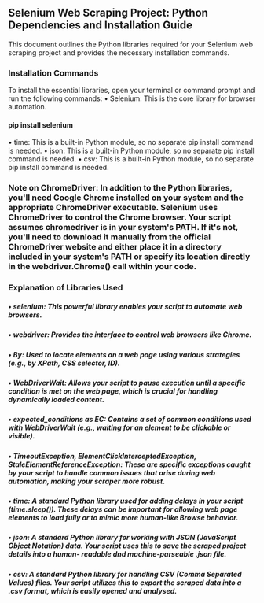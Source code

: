 ## Selenium Web Scraping Project: Python Dependencies and Installation Guide
This document outlines the Python libraries required for your Selenium web scraping project and provides the necessary installation commands.
### Installation Commands
To install the essential libraries, open your terminal or command prompt and run the following commands:
• Selenium: This is the core library for browser automation.
  #### pip install selenium
• time: This is a built-in Python module, so no separate pip install command is needed.
• json: This is a built-in Python module, so no separate pip install command is needed.
• csv: This is a built-in Python module, so no separate pip install command is needed.

### Note on ChromeDriver: In addition to the Python libraries, you'll need Google Chrome installed on your system and the appropriate ChromeDriver executable. Selenium uses ChromeDriver to control the Chrome browser. Your script assumes chromedriver is in your system's PATH. If it's not, you'll need to download it manually from the official ChromeDriver website and either place it in a directory included in your system's PATH or specify its location directly in the webdriver.Chrome() call within your code.

### Explanation of Libraries Used
##### • selenium: This powerful library enables your script to automate web browsers.
##### • webdriver: Provides the interface to control web browsers like Chrome.
##### • By: Used to locate elements on a web page using various strategies (e.g., by XPath, CSS selector, ID).
##### • WebDriverWait: Allows your script to pause execution until a specific condition is met on the web page, which is crucial for handling dynamically loaded content.
##### • expected_conditions as EC: Contains a set of common conditions used with WebDriverWait (e.g., waiting for an element to be clickable or visible).
##### • TimeoutException, ElementClickInterceptedException, StaleElementReferenceException: These are specific exceptions caught by your script to handle common issues that          arise during web automation, making your scraper more robust.
##### • time: A standard Python library used for adding delays in your script (time.sleep()). These delays can be important for allowing web page elements to load fully or           to mimic more human-like Browse behavior.
##### • json: A standard Python library for working with JSON (JavaScript Object Notation) data. Your script uses this to save the scraped project details into a human-              readable dnd machine-parseable .json file.
##### • csv: A standard Python library for handling CSV (Comma Separated Values) files. Your script utilizes this to export the scraped data into a .csv format, which is             easily opened and analysed.

